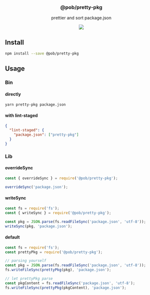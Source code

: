 <h3 align="center">
  @pob/pretty-pkg
</h3>

<p align="center">
  prettier and sort package.json
</p>

<p align="center">
  <a href="https://npmjs.org/package/@pob/pretty-pkg"><img src="https://img.shields.io/npm/v/@pob/pretty-pkg.svg?style=flat-square"></a>
</p>

## Install

```bash
npm install --save @pob/pretty-pkg
```

## Usage

### Bin

#### directly

```bash
yarn pretty-pkg package.json
```

#### with lint-staged

```json
{
  "lint-staged": {
    "package.json": ["pretty-pkg"]
  }
}
```

### Lib

#### overrideSync

```js
const { overrideSync } = require('@pob/pretty-pkg');

overrideSync('package.json');
```

#### writeSync

```js
const fs = require('fs');
const { writeSync } = require('@pob/pretty-pkg');

const pkg = JSON.parse(fs.readFileSync('package.json', 'utf-8'));
writeSync(pkg, 'package.json');
```

#### default

```js
const fs = require('fs');
const prettyPkg = require('@pob/pretty-pkg');

// parsing yourself
const pkg = JSON.parse(fs.readFileSync('package.json', 'utf-8'));
fs.writeFileSync(prettyPkg(pkg), 'package.json');

// let prettyPkg parse
const pkgContent = fs.readFileSync('package.json', 'utf-8');
fs.writeFileSync(prettyPkg(pkgContent), 'package.json');
```

